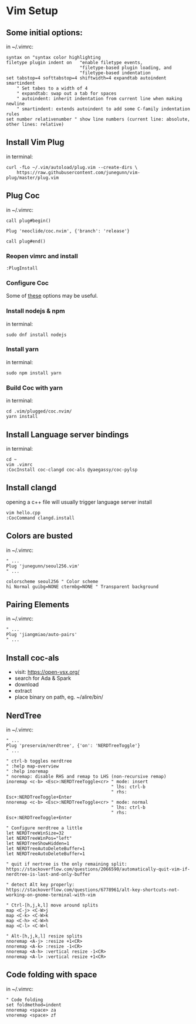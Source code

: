 # Vim Setup

## Some initial options:
in ~/.vimrc:
```
syntax on "syntax color highlighting
filetype plugin indent on   "enable filetype events, 
							"filetype-based plugin loading, and
							"filetype-based indentation
set tabstop=4 softtabstop=4 shiftwidth=4 expandtab autoindent smartindent
	" Set tabes to a width of 4
	" expandtab: swap out a tab for spaces
	" autoindent: inherit indentation from current line when making newline
	" smartindent: extends autoindent to add some C-family indentation rules
set number relativenumber " show line numbers (current line: absolute, other lines: relative)
```

## Install Vim Plug
in terminal:
```
curl -fLo ~/.vim/autoload/plug.vim --create-dirs \
    https://raw.githubusercontent.com/junegunn/vim-plug/master/plug.vim
```

## Plug Coc
in ~/.vimrc:
```
call plug#begin()

Plug 'neoclide/coc.nvim', {'branch': 'release'}

call plug#end()
```
### Reopen vimrc and install
```
:PlugInstall
```
### Configure Coc

Some of [these](https://github.com/neoclide/coc.nvim/wiki/Completion-with-sources#use-tab-or-custom-key-for-trigger-completion) options may be useful.

### Install nodejs & npm
in terminal:
```
sudo dnf install nodejs
```

### Install yarn
in terminal:
```
sudo npm install yarn
```

### Build Coc with yarn
in terminal:
```
cd .vim/plugged/coc.nvim/
yarn install
```

## Install Language server bindings
in terminal:
```
cd ~
vim .vimrc
:CocInstall coc-clangd coc-als @yaegassy/coc-pylsp
```
## Install clangd
opening a c++ file will usually trigger language server install
```
vim hello.cpp
:CocCommand clangd.install
```

## Colors are busted
in ~/.vimrc:
```
" ...
Plug 'junegunn/seoul256.vim'
" ...

colorscheme seoul256 " Color scheme
hi Normal guibg=NONE ctermbg=NONE " Transparent background
```

## Pairing Elements
in ~/.vimrc:
```
" ...
Plug 'jiangmiao/auto-pairs'
" ...
```
## Install coc-als

- visit: https://open-vsx.org/
- search for Ada & Spark
- download
- extract
- place binary on path, eg. ~/alire/bin/

## NerdTree
in ~/.vimrc:
```
" ...
Plug 'preservim/nerdtree', {'on': 'NERDTreeToggle'}
" ...

" ctrl-b toggles nerdtree
" :help map-overview
" :help inoremap
" noremap: disable RHS and remap to LHS (non-recursive remap)
inoremap <c-b> <Esc>:NERDTreeToggle<cr> " mode: insert
										" lhs: ctrl-b
										" rhs: Esc+:NERDTreeToggle+Enter
nnoremap <c-b> <Esc>:NERDTreeToggle<cr> " mode: normal
										" lhs: ctrl-b
										" rhs: Esc+:NERDTreeToggle+Enter

" Configure nerdtree a little
let NERDTreeWinSize=32
let NERDTreeWinPos="left"
let NERDTreeShowHidden=1
let NERDTreeAutoDeleteBuffer=1
let NERDTreeAutoDeleteBuffer=1

" quit if nertree is the only remaining split: https://stackoverflow.com/questions/2066590/automatically-quit-vim-if-nerdtree-is-last-and-only-buffer

" detect Alt key properly: https://stackoverflow.com/questions/6778961/alt-key-shortcuts-not-working-on-gnome-terminal-with-vim

" Ctrl-[h,j,k,l] move around splits
map <C-j> <C-W>j
map <C-k> <C-W>k
map <C-h> <C-W>h
map <C-l> <C-W>l

" Alt-[h,j,k,l] resize splits
nnoremap <A-j> :resize +1<CR>
nnoremap <A-k> :resize -1<CR>
nnoremap <A-h> :vertical resize -1<CR>
nnoremap <A-l> :vertical resize +1<CR>
```

## Code folding with space
in ~/.vimrc:
```
" Code folding
set foldmethod=indent
nnoremap <space> za
vnoremap <space> zf
```